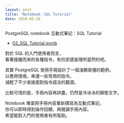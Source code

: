 ```yaml
---
layout: post
title: "Notebook：SQL Tutorial"
date: 2018-05-28
---
```


PostgreSQL notebook 互動式筆記：SQL Tutorial
- [02_SQL Tutorial.ipynb](https://github.com/pgsql-tw/notebook/blob/master/02_SQL%20Tutorial.ipynb)

對於 SQL 的入門使用者而言，<br/>
看著接腫而來的各種指令，有抗拒感是理所當然的吧。

其實 PostgreSQL 使用手冊設計了一個淺顯易懂的範例，<br/>
以應用情境，串連一些常用的指令。<br/>
減輕了不少直接面對指令語法的艱澀。

比較可惜的是，手冊內容再詳盡，仍然是冷冰冰的靜態文字。

Notebook 專案把手冊內容重新撰寫為互動式筆記，<br/>
你可以即時得到操作回饋，再閱讀手冊內容。<br/>
希望能對入門的使用者有所幫助。
